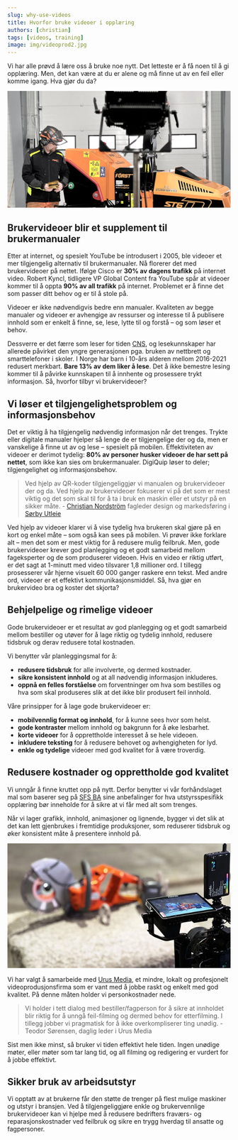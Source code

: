 ```yaml
---
slug: why-use-videos
title: Hvorfor bruke videoer i opplæring
authors: [christian]
tags: [videos, training]
image: img/videoprod2.jpg
---
```

Vi har alle prøvd å lære oss å bruke noe nytt. Det letteste er å få noen til å gi opplæring. Men, det kan være at du er alene og må finne ut av en feil eller komme igang. Hva gjør du da?

<!-- truncate -->

![Picture of video production](./videoprod1.webp)

## Brukervideoer blir et supplement til brukermanualer

Etter at internet, og spesielt YouTube be introdusert i 2005, ble videoer et mer tilgjengelig alternativ til brukermanualer. Nå florerer det med brukervideoer på nettet. Ifølge Cisco er **30% av dagens trafikk** på internet video. Robert Kyncl, tidligere VP Global Content fra YouTube spår at videoer kommer til å oppta **90% av all trafikk** på internet. Problemet er å finne det som passer ditt behov og er til å stole på.

Videoer er ikke nødvendigvis bedre enn manualer. Kvaliteten av begge manualer og videoer er avhengige av ressurser og interesse til å publisere innhold som er enkelt å finne, se, lese, lytte til og forstå – og som løser et behov.

Dessverre er det færre som leser for tiden [CNS](https://www.courthousenews.com/norway-allocates-millions-to-counter-decline-in-kids-reading-ability/), og lesekunnskaper har allerede påvirket den yngre generasjonen pga. bruken av nettbrett og smarttelefoner i skoler. I Norge har barn i 10-års alderen mellom 2016-2021 redusert merkbart. **Bare 13% av dem liker å lese**. Det å ikke bemestre lesing kommer til å påvirke kunnskapen til å innhente og prosessere trykt informasjon. Så, hvorfor tilbyr vi brukervideoer?

## Vi løser et tilgjengelighetsproblem og informasjonsbehov

Det er viktig å ha tilgjengelig nødvendig informasjon når det trenges. Trykte eller digitale manualer hjelper så lenge de er tilgjengelige der og da, men er vanskelige å finne ut av og lese – spesielt på mobilen. Effektiviteten av videoer er derimot tydelig: **80% av personer husker videoer de har sett på nettet**, som ikke kan sies om brukermanualer. DigiQuip løser to deler; tilgjengelighet og informasjonsbehov.

> Ved hjelp av QR-koder tilgjengeliggjør vi manualen og brukervideoer der og da. Ved hjelp av brukervideoer fokuserer vi på det som er mest viktig og det som skal til for å ta i bruk en maskin eller et utstyr på en sikker måte. - [Christian Nordström](https://www.linkedin.com/in/christianpnordstrom/) fagleder design og markedsføring i [Sørby Utleie](https://www.sorbyutleie.no/)

Ved hjelp av videoer klarer vi å vise tydelig hva brukeren skal gjøre på en kort og enkel måte – som også kan sees på mobilen. Vi prøver ikke forklare alt – men det som er mest viktig for å redusere mulig feilbruk. Men, gode brukervideoer krever god planlegging og et godt samarbeid mellom fageksperter og de som produserer videoen. Hvis en video er riktig utført, er det sagt at 1-minutt med video tilsvarer 1,8 millioner ord. I tillegg prosesserer vår hjerne visuelt 60 000 ganger raskere enn tekst. Med andre ord, videoer er et effektivt kommunikasjonsmiddel. Så, hva gjør en brukervideo bra og koster det skjorta?

## Behjelpelige og rimelige videoer

Gode brukervideoer er et resultat av god planlegging og et godt samarbeid mellom bestiller og utøver for å lage riktig og tydelig innhold, redusere tidsbruk og derav redusere total kostnaden.

Vi benytter vår planleggingsmal for å:

* **redusere tidsbruk** for alle involverte, og dermed kostnader.
* **sikre konsistent innhold** og at all nødvendig informasjon inkluderes.
* **oppnå en felles forståelse** om forventninger om hva som bestilles og hva som skal produseres slik at det ikke blir produsert feil innhold.

Våre prinsipper for å lage gode brukervideoer er:

* **mobilvennlig format og innhold**, for å kunne sees hvor som helst.
* **gode kontraster** mellom innhold og bakgrunn for å øke lesbarhet.
* **korte videoer** for å opprettholde interesset å se hele videoen.
* **inkludere teksting** for å redusere behovet og avhengigheten for lyd.
* **enkle og tydelige** videoer med god kvalitet for å være troverdig.

## Redusere kostnader og opprettholde god kvalitet

Vi unngår å finne kruttet opp på nytt. Derfor benytter vi vår forhåndslaget mal som baserer seg på [SFS BA](https://sfsba.no/verktoy/utstyrsspesifikk-opplaering/) sine anbefalinger for hva utstyrsspesifikk opplæring bør inneholde for å sikre at vi får med alt som trenges.

Når vi lager grafikk, innhold, animasjoner og lignende, bygger vi det slik at det kan lett gjenbrukes i fremtidige produksjoner, som reduserer tidsbruk og øker konsistent måte å presentere innhold på.

![Bilde av videoproduksjon](videoprod2.jpg)

Vi har valgt å samarbeide med [Urus Media](https://www.urusmedia.no/), et mindre, lokalt og profesjonelt videoprodusjonsfirma som er vant med å jobbe raskt og enkelt med god kvalitet. På denne måten holder vi personkostnader nede.

> Vi holder i tett dialog med bestiller/fagperson for å sikre at innholdet blir riktig for å unngå feil-filming og dermed behov for etterfilming. I tillegg jobber vi pragmatisk for å ikke overkompliserer ting unødig. - Teodor Sørensen, daglig leder i Urus Media

Sist men ikke minst, så bruker vi tiden effektivt hele tiden. Ingen unødige møter, eller møter som tar lang tid, og all filming og redigering er vurdert for å jobbe effektivt.

## Sikker bruk av arbeidsutstyr

Vi opptatt av at brukerne får den støtte de trenger på flest mulige maskiner og utstyr i bransjen. Ved å tilgjengeliggjøre enkle og brukervennlige brukervideoer kan vi hjelpe med å redusere bedrifters fraværs- og reparasjonskostnader ved feilbruk og sikre en trygg hverdag til ansatte og fagpersoner.